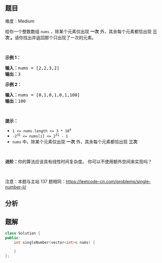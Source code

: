 
## 题目
难度：Medium
<p>给你一个整数数组&nbsp;<code>nums</code> ，除某个元素仅出现 <strong>一次</strong> 外，其余每个元素都恰出现 <strong>三次 。</strong>请你找出并返回那个只出现了一次的元素。</p>

<p>&nbsp;</p>

<p><strong>示例 1：</strong></p>

<pre>
<strong>输入：</strong>nums = [2,2,3,2]
<strong>输出：</strong>3
</pre>

<p><strong>示例 2：</strong></p>

<pre>
<strong>输入：</strong>nums = [0,1,0,1,0,1,100]
<strong>输出：</strong>100
</pre>

<p>&nbsp;</p>

<p><strong>提示：</strong></p>

<ul>
	<li><code>1 &lt;= nums.length &lt;= 3 * 10<sup>4</sup></code></li>
	<li><code>-2<sup>31</sup> &lt;= nums[i] &lt;= 2<sup>31</sup> - 1</code></li>
	<li><code>nums</code> 中，除某个元素仅出现 <strong>一次</strong> 外，其余每个元素都恰出现 <strong>三次</strong></li>
</ul>

<p>&nbsp;</p>

<p><strong>进阶：</strong>你的算法应该具有线性时间复杂度。 你可以不使用额外空间来实现吗？</p>

<p>&nbsp;</p>

<p><meta charset="UTF-8" />注意：本题与主站 137&nbsp;题相同：<a href="https://leetcode-cn.com/problems/single-number-ii/">https://leetcode-cn.com/problems/single-number-ii/</a></p>

## 分析

## 题解
```cpp
class Solution {
public:
    int singleNumber(vector<int>& nums) {

    }
};
```